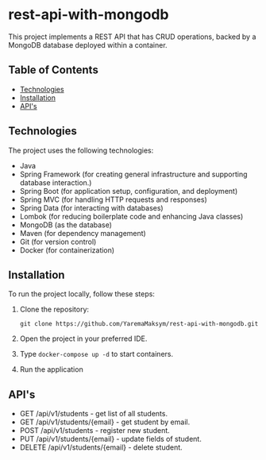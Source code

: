 # rest-api-with-mongodb

This project implements a REST API that has CRUD operations, backed by a MongoDB database deployed within a container. 

## Table of Contents

- [Technologies](#technologies)
- [Installation](#installation)
- [API's](#API's)

## Technologies

The project uses the following technologies:

- Java
- Spring Framework (for creating general infrastructure and supporting database interaction.)
- Spring Boot (for application setup, configuration, and deployment)
- Spring MVC (for handling HTTP requests and responses)
- Spring Data (for interacting with databases)
- Lombok (for reducing boilerplate code and enhancing Java classes)
- MongoDB (as the database)
- Maven (for dependency management)
- Git (for version control)
- Docker (for containerization)

## Installation

To run the project locally, follow these steps:

1. Clone the repository:

   ```
   git clone https://github.com/YaremaMaksym/rest-api-with-mongodb.git
   ```
   
2. Open the project in your preferred IDE.
    
3. Type ```docker-compose up -d``` to start containers.

4. Run the application

## API's

* GET /api/v1/students - get list of all students.
* GET /api/v1/students/{email} - get student by email.
* POST /api/v1/students - register new student.
* PUT /api/v1/students/{email} - update fields of student.
* DELETE /api/v1/students/{email} - delete student.
